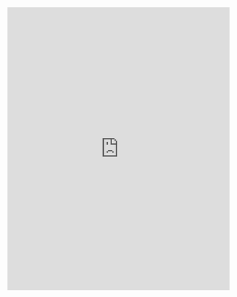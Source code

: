 <iframe src="https://scribehow.com/embed/Adding_a_new_product_to_an_online_store__FEs4DvKwRkawmykueYRAxQ" width="100%" height="640" allowfullscreen frameborder="0"></iframe>
